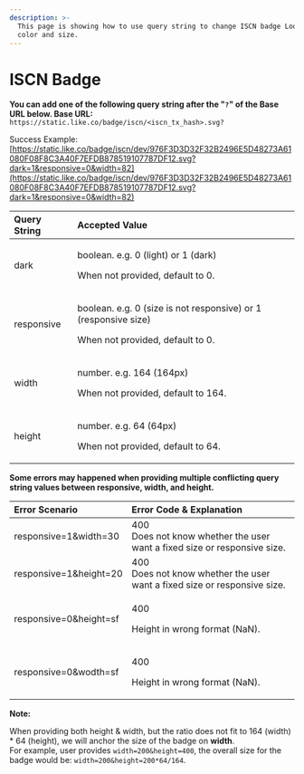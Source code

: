 ```yaml
---
description: >-
  This page is showing how to use query string to change ISCN badge Looks in
  color and size.
---
```


# ISCN Badge

**You can add one of the following query string after the "`?`" of the Base URL below. Base URL:**   
`https://static.like.co/badge/iscn/<iscn_tx_hash>.svg?`

Success Example: [https://static.like.co/badge/iscn/dev/976F3D3D32F32B2496E5D48273A61080F08F8C3A40F7EFDB878519107787DF12.svg?dark=1&responsive=0&width=82](https://static.like.co/badge/iscn/dev/976F3D3D32F32B2496E5D48273A61080F08F8C3A40F7EFDB878519107787DF12.svg?dark=1&responsive=0&width=82)

<table>
  <thead>
    <tr>
      <th style="text-align:left">Query String</th>
      <th style="text-align:left">Accepted Value</th>
    </tr>
  </thead>
  <tbody>
    <tr>
      <td style="text-align:left">dark</td>
      <td style="text-align:left">
        <p>boolean. e.g. 0 (light) or 1 (dark)</p>
        <p>When not provided, default to 0.</p>
      </td>
    </tr>
    <tr>
      <td style="text-align:left">responsive</td>
      <td style="text-align:left">
        <p>boolean. e.g. 0 (size is not responsive) or 1 (responsive size)</p>
        <p>When not provided, default to 0.</p>
      </td>
    </tr>
    <tr>
      <td style="text-align:left">width</td>
      <td style="text-align:left">
        <p>number. e.g. 164 (164px)</p>
        <p>When not provided, default to 164.</p>
      </td>
    </tr>
    <tr>
      <td style="text-align:left">height</td>
      <td style="text-align:left">
        <p>number. e.g. 64 (64px)</p>
        <p>When not provided, default to 64.</p>
      </td>
    </tr>
  </tbody>
</table>

**Some errors may happened when providing multiple conflicting query string values between responsive, width, and height.**

<table>
  <thead>
    <tr>
      <th style="text-align:left">Error Scenario</th>
      <th style="text-align:left">Error Code &amp; Explanation</th>
    </tr>
  </thead>
  <tbody>
    <tr>
      <td style="text-align:left">responsive=1&amp;width=30</td>
      <td style="text-align:left">400
        <br />Does not know whether the user want a fixed size or responsive size.</td>
    </tr>
    <tr>
      <td style="text-align:left">responsive=1&amp;height=20</td>
      <td style="text-align:left">400
        <br />Does not know whether the user want a fixed size or responsive size.</td>
    </tr>
    <tr>
      <td style="text-align:left">responsive=0&amp;height=sf</td>
      <td style="text-align:left">
        <p>400</p>
        <p>Height in wrong format (NaN).</p>
      </td>
    </tr>
    <tr>
      <td style="text-align:left">responsive=0&amp;wodth=sf</td>
      <td style="text-align:left">
        <p>400</p>
        <p>Height in wrong format (NaN).</p>
      </td>
    </tr>
  </tbody>
</table>

**Note:** 

When providing both height & width, but the ratio does not fit to 164 \(width\) \* 64 \(height\), we will anchor the size of the badge on **width**.  
For example, user provides `width=200&height=400`, the overall size for the badge would be: `width=200&height=200*64/164`.



